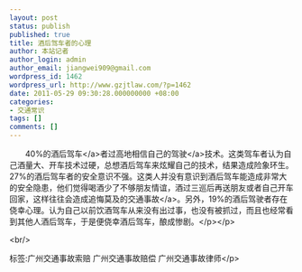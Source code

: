 ```yaml
---
layout: post
status: publish
published: true
title: 酒后驾车者的心理
author: 本站记者
author_login: admin
author_email: jiangwei909@gmail.com
wordpress_id: 1462
wordpress_url: http://www.gzjtlaw.com/?p=1462
date: 2011-05-29 09:30:28.000000000 +08:00
categories:
- 交通常识
tags: []
comments: []
---
```

<p><p>　　40%的<a>酒后驾车<&#47;a>者过高地相信自己的<a>驾驶<&#47;a>技术。这类驾车者认为自己酒量大、开车技术过硬，总想酒后驾车来炫耀自己的技术，结果造成险象环生。27%的酒后驾车者的安全意识不强。这类人并没有意识到酒后驾车能造成非常大的安全隐患，他们觉得喝酒少了不够朋友情谊，酒过三巡后再送朋友或者自己开车回家，这样往往会造成追悔莫及的<a>交通事故<&#47;a>。另外，19%的酒后驾驶者存在侥幸心理。认为自己以前饮酒驾车从来没有出过事，也没有被抓过，而且也经常看到其他人酒后驾车，于是便侥幸酒后驾车，酿成惨剧。<&#47;p><&#47;p><br&#47;><p>标签:广州交通事故索赔 广州交通事故赔偿 广州交通事故律师<&#47;p>
